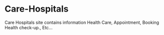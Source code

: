 # Care-Hospitals
Care Hospitals site contains information Health Care, Appointment, Booking Health check-up., Etc...

